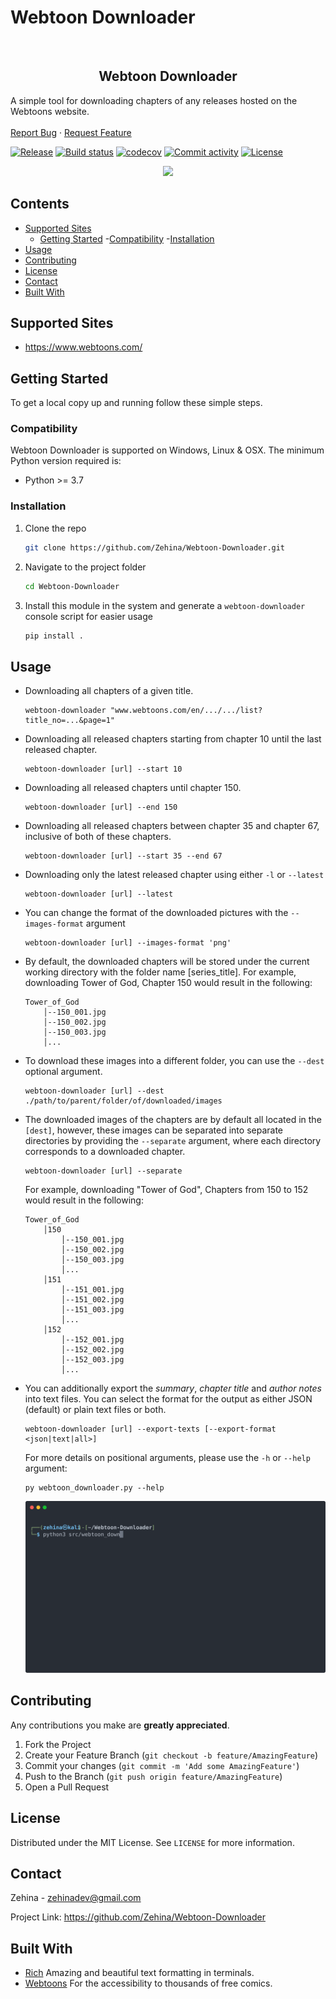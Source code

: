 # Webtoon Downloader
<!-- markdownlint-disable -->
<!-- PROJECT LOGO -->
<br />
<p align="center">

  <h2 align="center">Webtoon Downloader</h2>

  <p align="cen">
    A simple tool for downloading chapters of any releases hosted on the Webtoons website.
    <br />
    <br />
    <a href="https://github.com/Zehina/Webtoon-Downloader/issues">Report Bug</a>
    ·
    <a href="https://github.com/Zehina/Webtoon-Downloader/issues">Request Feature</a>
  </p>
</p>

[![Release](https://img.shields.io/github/v/release/Zehina/webtoon-downloader)](https://img.shields.io/github/v/release/Zehina/webtoon-downloader)
[![Build status](https://img.shields.io/github/actions/workflow/status/Zehina/webtoon-downloader/main.yml?branch=main)](https://github.com/Zehina/webtoon-downloader/actions/workflows/main.yml?query=branch%3Amain)
[![codecov](https://codecov.io/gh/Zehina/webtoon-downloader/branch/main/graph/badge.svg)](https://codecov.io/gh/Zehina/webtoon-downloader)
[![Commit activity](https://img.shields.io/github/commit-activity/m/Zehina/webtoon-downloader)](https://img.shields.io/github/commit-activity/m/Zehina/webtoon-downloader)
[![License](https://img.shields.io/github/license/Zehina/webtoon-downloader)](https://img.shields.io/github/license/Zehina/webtoon-downloader)

<p align="center">
  <img src="docs/imgs/demo.gif">
</p>
<!-- markdownlint-enable -->
<!-- TABLE OF CONTENTS -->

## Contents

- [Supported Sites](#supported-sites)
  - [Getting Started](#getting-started)
      -[Compatibility](#compatibility)
      -[Installation](#installation)
- [Usage](#usage)
- [Contributing](#contributing)
- [License](#license)
- [Contact](#contact)
- [Built With](#built-with)

## Supported Sites

- <https://www.webtoons.com/>

<!-- GETTING STARTED -->

## Getting Started

To get a local copy up and running follow these simple steps.

### Compatibility

Webtoon Downloader is supported on Windows, Linux & OSX. The minimum Python
  version required is:

- Python >= 3.7

### Installation

1. Clone the repo

   ```sh
   git clone https://github.com/Zehina/Webtoon-Downloader.git
   ```

2. Navigate to the project folder

   ```sh
   cd Webtoon-Downloader
   ```

3. Install this module in the system and generate a `webtoon-downloader`
   console script for easier usage

   ```sh
   pip install .
   ```

<!-- USAGE EXAMPLES -->

## Usage

- Downloading all chapters of a given title.

    ```shell
    webtoon-downloader "www.webtoons.com/en/.../.../list?title_no=...&page=1"
    ```

- Downloading all released chapters starting from chapter 10 until the last
  released chapter.

    ```shell
    webtoon-downloader [url] --start 10
    ```

- Downloading all released chapters until chapter 150.

    ```shell
    webtoon-downloader [url] --end 150
    ```

- Downloading all released chapters between chapter 35 and chapter 67, inclusive
  of both of these chapters.

    ```shell
    webtoon-downloader [url] --start 35 --end 67
    ```

- Downloading only the latest released chapter using either ```-l``` or
  ```--latest```

    ```shell
    webtoon-downloader [url] --latest
    ```

- You can change the format of the downloaded pictures with the
  ```--images-format``` argument

    ```shell
    webtoon-downloader [url] --images-format 'png'
    ```

- By default, the downloaded chapters will be stored under the current working
  directory with the folder name [series_title].
For example, downloading Tower of God, Chapter 150 would result in the following:

    ```tree
    Tower_of_God
        │--150_001.jpg
        │--150_002.jpg
        │--150_003.jpg
        │...
    ```

- To download these images into a different folder, you can use the ```--dest```
  optional argument.

    ```shell
    webtoon-downloader [url] --dest ./path/to/parent/folder/of/downloaded/images
    ```

- The downloaded images of the chapters are by default all located in the
  `[dest]`, however, these images can be separated into separate directories by
  providing the `--separate` argument, where each directory corresponds to a
  downloaded chapter.

    ```shell
    webtoon-downloader [url] --separate
    ```

  For example, downloading "Tower of God", Chapters from 150 to 152 would result
  in the following:

    ```tree
    Tower_of_God
        │150
            │--150_001.jpg
            │--150_002.jpg
            │--150_003.jpg
            │...
        │151
            │--151_001.jpg
            │--151_002.jpg
            │--151_003.jpg
            │...
        │152
            │--152_001.jpg
            │--152_002.jpg
            │--152_003.jpg
            │...
    ```

- You can additionally export the *summary*, *chapter title* and *author notes*
  into text files. You can select the format for the output as either JSON
  (default) or plain text files or both.

    ```shell
    webtoon-downloader [url] --export-texts [--export-format <json|text|all>]
    ```

  For more details on positional arguments, please use the `-h` or `--help`
  argument:

  ```console
  py webtoon_downloader.py --help
  ```

  ![help content](docs/imgs/help.svg)

<!-- CONTRIBUTING -->

## Contributing

Any contributions you make are **greatly appreciated**.

1. Fork the Project
2. Create your Feature Branch (`git checkout -b feature/AmazingFeature`)
3. Commit your changes (`git commit -m 'Add some AmazingFeature'`)
4. Push to the Branch (`git push origin feature/AmazingFeature`)
5. Open a Pull Request

<!-- LICENSE -->

## License

Distributed under the MIT License. See `LICENSE` for more information.

<!-- CONTACT -->

## Contact

Zehina - <zehinadev@gmail.com>

Project Link: <https://github.com/Zehina/Webtoon-Downloader>

<!-- ACKNOWLEDGEMENTS -->

## Built With

- [Rich](https://github.com/willmcgugan/rich) Amazing and beautiful text
  formatting in terminals.
- [Webtoons](https://webtoons.com) For the accessibility to thousands of free
  comics.
